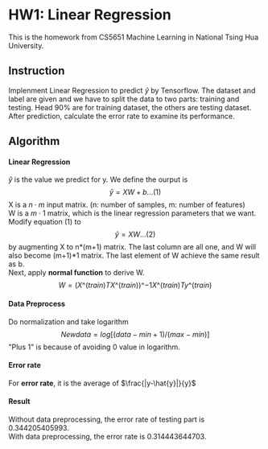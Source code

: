 # HW1: Linear Regression
This is the homework from CS5651 Machine Learning in National Tsing Hua University.

## Instruction
Implenment Linear Regression to predict $\hat{y}$ by Tensorflow. The dataset and label are given and we have to split the data to two parts: training and testing. Head 90% are for training dataset, the others are testing dataset. After prediction, calculate the error rate to examine its performance.

## Algorithm
#### Linear Regression
$\hat{y}$ is the value we predict for y. We define the ourput is 
$$\hat{y}=XW+b ...(1)$$ 
X is a $n\cdot m$ input matrix. (n: number of samples, m: number of features) </br>
W is a $m\cdot 1$ matrix, which is the linear regression parameters that we want.
Modify equation (1) to
$$\hat{y}=XW ...(2)$$ 
by augmenting X to n*(m+1) matrix. The last column are all one, and W will also become (m+1)*1 matrix. The last element of W achieve the same result as b.  </br>
Next, apply **normal function** to derive W.
$$W=(X\^{(train)T}X\^{(train)})\^{-1}X\^{(train)T}y\^{(train)}$$


#### Data Preprocess
Do normalization and take logarithm
$$New data=log[(data-min+1)/(max-min)]$$
"Plus 1" is because of avoiding 0 value in logarithm.

#### Error rate
For **error rate**, it is the average of $\frac{|y-\hat{y}|}{y}$

#### Result
Without data preprocessing, the error rate of testing part is 0.344205405993. </br>
With data preprocessing, the error rate is 0.314443644703.

